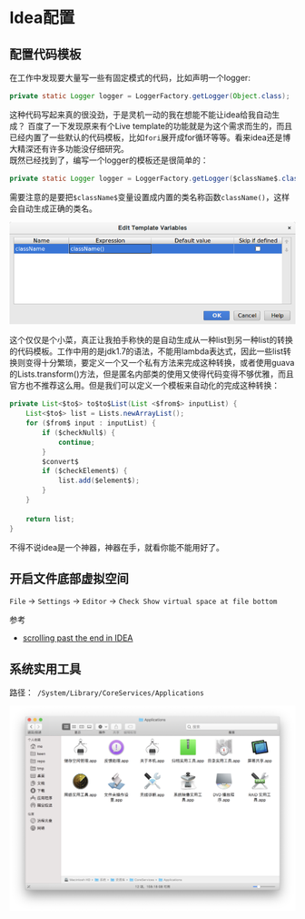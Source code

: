 # Idea配置

## 配置代码模板

在工作中发现要大量写一些有固定模式的代码，比如声明一个logger: 

```java
private static Logger logger = LoggerFactory.getLogger(Object.class);
```

这种代码写起来真的很没劲，于是灵机一动的我在想能不能让idea给我自动生成？ 百度了一下发现原来有个Live template的功能就是为这个需求而生的，而且已经内置了一些默认的代码模板，比如`fori`展开成for循环等等。看来idea还是博大精深还有许多功能没仔细研究。  
既然已经找到了，编写一个logger的模板还是很简单的：

```java
private static Logger logger = LoggerFactory.getLogger($className$.class);
```

需要注意的是要把`$className$`变量设置成内置的类名称函数`className()`，这样会自动生成正确的类名。

![idea_code_template变量](./idea_template.assets/idea_code_template1.png)

这个仅仅是个小菜，真正让我拍手称快的是自动生成从一种list到另一种list的转换的代码模板。工作中用的是jdk1.7的语法，不能用lambda表达式，因此一些list转换则变得十分繁琐，要定义一个又一个私有方法来完成这种转换，或者使用guava的Lists.transform\(\)方法，但是匿名内部类的使用又使得代码变得不够优雅，而且官方也不推荐这么用。但是我们可以定义一个模板来自动化的完成这种转换：

```java
private List<$to$> to$to$List(List <$from$> inputList) {
    List<$to$> list = Lists.newArrayList();
    for ($from$ input : inputList) {
        if ($checkNull$) {
            continue;
        }
        $convert$
        if ($checkElement$) {
            list.add($element$);
        }
    }

    return list;
}
```

不得不说idea是一个神器，神器在手，就看你能不能用好了。

## 开启文件底部虚拟空间

`File` -> `Settings` -> `Editor` -> `Check Show virtual space at file bottom`

参考

- [scrolling past the end in IDEA](https://stackoverflow.com/questions/36715803/scrolling-past-the-end-in-idea)

## 系统实用工具

路径：` /System/Library/CoreServices/Applications`

![image-20191223174406801](./idea_template.assets/image-20191223174406801.png)
